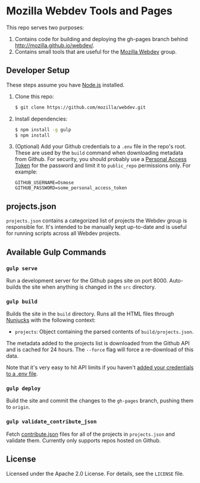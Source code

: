 # Mozilla Webdev Tools and Pages

This repo serves two purposes:

1. Contains code for building and deploying the gh-pages branch behind
   http://mozilla.github.io/webdev/.
2. Contains small tools that are useful for the [Mozilla Webdev][] group.

[Mozilla Webdev]: http://mozweb.readthedocs.org/en/latest/guide/webdev.html

## Developer Setup

These steps assume you have [Node.js][] installed.

1. Clone this repo:

   ```sh
   $ git clone https://github.com/mozilla/webdev.git
   ```

2. Install dependencies:

   ```sh
   $ npm install -g gulp
   $ npm install
   ```

3. <a name="user-content-dotenv"></a>(Optional) Add your Github credentials to a `.env` file
   in the repo's root. These are used by the `build` command when downloading
   metadata from Github. For security, you should probably use a
   [Personal Access Token][] for the password and limit it to `public_repo`
   permissions only. For example:

   ```
   GITHUB_USERNAME=Osmose
   GITHUB_PASSWORD=some_personal_access_token
   ```

[Node.js]: http://nodejs.org/
[Personal Access Token]: https://github.com/settings/applications

## projects.json

`projects.json` contains a categorized list of projects the Webdev group is
responsible for. It's intended to be manually kept up-to-date and is useful for
running scripts across all Webdev projects.

## Available Gulp Commands

### `gulp serve`

Run a development server for the Github pages site on port 8000. Auto-builds the
site when anything is changed in the `src` directory.

### `gulp build`

Builds the site in the `build` directory. Runs all the HTML files through
[Nunjucks][] with the following context:

- `projects`: Object containing the parsed contents of `build/projects.json`.

The metadata added to the projects list is downloaded from the Github API and
is cached for 24 hours. The `--force` flag will force a re-download of this
data.

Note that it's very easy to hit API limits if you haven't
[added your credentials to a .env file](#user-content-dotenv).

[Nunjucks]: http://mozilla.github.io/nunjucks/

### `gulp deploy`

Build the site and commit the changes to the `gh-pages` branch, pushing them to
`origin`.

### `gulp validate_contribute_json`

Fetch [contribute.json][] files for all of the projects in `projects.json` and
validate them. Currently only supports repos hosted on Github.

[contribute.json]: https://contribute.paas.allizom.org/

## License

Licensed under the Apache 2.0 License. For details, see the `LICENSE` file.
